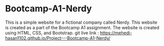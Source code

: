 ﻿# Bootcamp-A1-Nerdy
This is a simple website for a fictional company called Nerdy. This website is created as a part of the Bootcamp A1 assignment. The website is created using HTML, CSS, and Bootstrap.
git live link :  https://mehedi-hasan1102.github.io/Project---Bootcamp-A1-Nerdy/
